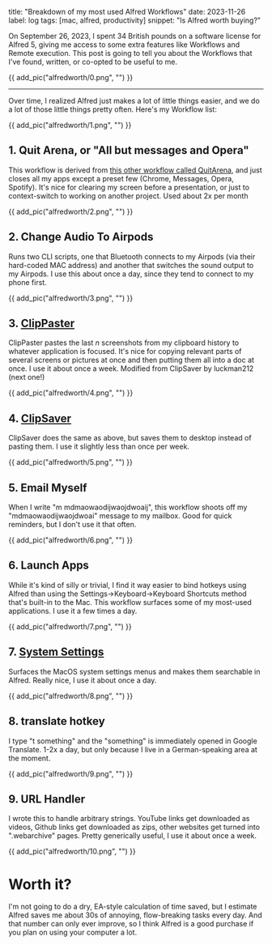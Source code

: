 title: "Breakdown of my most used Alfred Workflows"
date: 2023-11-26
label: log
tags: [mac, alfred, productivity]
snippet: "Is Alfred worth buying?"

On September 26, 2023, I spent 34 British pounds on a software license for Alfred 5, giving me access to some extra features like Workflows and Remote execution. This post is going to tell you about the Workflows that I've found, written, or co-opted to be useful to me.

{{ add_pic("alfredworth/0.png", "") }}

<hr>

Over time, I realized Alfred just makes a lot of little things easier, and we do a lot of those little things pretty often. Here's my Workflow list:

{{ add_pic("alfredworth/1.png", "") }}

## 1. Quit Arena, or "All but messages and Opera"

This workflow is derived from [this other workflow called QuitArena](https://github.com/vitorgalvao/alfred-workflows/tree/master/QuitArena), and just closes all my apps except a preset few (Chrome, Messages, Opera, Spotify). It's nice for clearing my screen before a presentation, or just to context-switch to working on another project. Used about 2x per month

{{ add_pic("alfredworth/2.png", "") }}

## 2. Change Audio To Airpods

Runs two CLI scripts, one that Bluetooth connects to my Airpods (via their hard-coded MAC address) and another that switches the sound output to my Airpods. I use this about once a day, since they tend to connect to my phone first.

{{ add_pic("alfredworth/3.png", "") }}

## 3. [ClipPaster](https://github.com/kongmunist/alfred_clippaster_workflow)

ClipPaster pastes the last $n$ screenshots from my clipboard history to whatever application is focused. It's nice for copying relevant parts of several screens or pictures at once and then putting them all into a doc at once. I use it about once a week. Modified from ClipSaver by luckman212 (next one!)

{{ add_pic("alfredworth/4.png", "") }}

## 4. [ClipSaver](https://github.com/luckman212/alfred_clipsaver_workflow)

ClipSaver does the same as above, but saves them to desktop instead of pasting them. I use it slightly less than once per week.

{{ add_pic("alfredworth/5.png", "") }}

## 5. Email Myself

When I write "m mdmaowaodijwaojdwoaij", this workflow shoots off my "mdmaowaodijwaojdwoai" message to my mailbox. Good for quick reminders, but I don't use it that often.

{{ add_pic("alfredworth/6.png", "") }}

## 6. Launch Apps

While it's kind of silly or trivial, I find it way easier to bind hotkeys using Alfred than using the Settings->Keyboard->Keyboard Shortcuts method that's built-in to the Mac. This workflow surfaces some of my most-used applications. I use it a few times a day.

{{ add_pic("alfredworth/7.png", "") }}

## 7. [System Settings](https://github.com/alfredapp/system-settings-workflow/)

Surfaces the MacOS system settings menus and makes them searchable in Alfred. Really nice, I use it about once a day.

{{ add_pic("alfredworth/8.png", "") }}

## 8. translate hotkey

I type "t something" and the "something" is immediately opened in Google Translate. 1-2x a day, but only because I live in a German-speaking area at the moment.

{{ add_pic("alfredworth/9.png", "") }}

## 9. URL Handler

I wrote this to handle arbitrary strings. YouTube links get downloaded as videos, Github links get downloaded as zips, other websites get turned into ".webarchive" pages. Pretty generically useful, I use it about once a week.

{{ add_pic("alfredworth/10.png", "") }}

# Worth it?

I'm not going to do a dry, EA-style calculation of time saved, but I estimate Alfred saves me about 30s of annoying, flow-breaking tasks every day. And that number can only ever improve, so I think Alfred is a good purchase if you plan on using your computer a lot.
